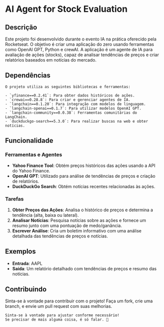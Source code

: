 
# AI Agent for Stock Evaluation

## Descrição

Este projeto foi desenvolvido durante o evento IA na prática oferecido pela Rocketseat. O objetivo é criar uma aplicação do zero usando ferramentas como OpenAI GPT, Python e crewAI. A aplicação é um agente de IA para avaliação de ações (stocks), capaz de analisar tendências de preços e criar relatórios baseados em notícias do mercado.


## Dependências
```
O projeto utiliza as seguintes bibliotecas e ferramentas:

- `yfinance==0.2.41`: Para obter dados históricos de ações.
- `crewai==0.28.8`: Para criar e gerenciar agentes de IA.
- `langchain==0.1.20`: Para integração com modelos de linguagem.
- `langchain-openai==0.1.7`: Para utilizar modelos OpenAI GPT.
- `langchain-community==0.0.38`: Ferramentas comunitárias do LangChain.
- `duckduckgo-search==5.3.0`: Para realizar buscas na web e obter notícias.
```

## Funcionalidade

### Ferramentas e Agentes

- **Yahoo Finance Tool**: Obtém preços históricos das ações usando a API do Yahoo Finance.
- **OpenAI GPT**: Utilizado para análise de tendências de preços e criação de relatórios.
- **DuckDuckGo Search**: Obtém notícias recentes relacionadas às ações.

### Tarefas

1. **Obter Preços das Ações**: Analisa o histórico de preços e determina a tendência (alta, baixa ou lateral).
2. **Analisar Notícias**: Pesquisa notícias sobre as ações e fornece um resumo junto com uma pontuação de medo/ganância.
3. **Escrever Análise**: Cria um boletim informativo com uma análise detalhada das tendências de preços e notícias.

## Exemplos

- **Entrada**: AAPL
- **Saída**: Um relatório detalhado com tendências de preços e resumo das notícias.

## Contribuindo

Sinta-se à vontade para contribuir com o projeto! Faça um fork, crie uma branch, e envie um pull request com suas melhorias.

```
Sinta-se à vontade para ajustar conforme necessário! 
Se precisar de mais alguma coisa, é só falar. 🤎
```